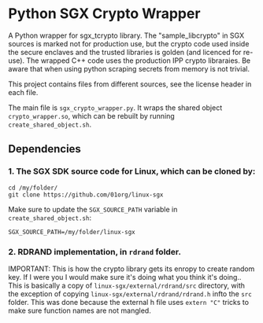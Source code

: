 # Python SGX Crypto Wrapper 

A Python wrapper for sgx_tcrypto library. The "sample_libcrypto" in SGX sources is marked not for production use, but the crypto code used inside the secure enclaves and the trusted libraries is golden (and licenced for re-use). The wrapped C++ code uses the production IPP crypto libraraies. Be aware that when using python scraping secrets from memory is not trivial.

This project contains files from different sources, see the license header in each file. 

The main file is `sgx_crypto_wrapper.py`. It wraps the shared object `crypto_wrapper.so`, which can be rebuilt by running `create_shared_object.sh`.

## Dependencies
### 1. The SGX SDK source code for Linux, which can be cloned by:
```
cd /my/folder/
git clone https://github.com/01org/linux-sgx
```
Make sure to update the `SGX_SOURCE_PATH` variable in `create_shared_object.sh`:
```
SGX_SOURCE_PATH=/my/folder/linux-sgx
```

### 2. RDRAND implementation, in `rdrand` folder. 
IMPORTANT: This is how the crypto library gets its enropy to create random key. If I were you I would make sure it's doing what you think it's doing..
This is basically a copy of `linux-sgx/external/rdrand/src` directory, with the exception of copying `linux-sgx/external/rdrand/rdrand.h` infto the `src` folder. This was done because the external h file uses `extern "C"` tricks to make sure function names are not mangled. 


